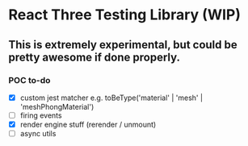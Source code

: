 # React Three Testing Library (WIP)

## This is extremely experimental, but could be pretty awesome if done properly.

### POC to-do
- [x] custom jest matcher e.g. toBeType('material' | 'mesh' | 'meshPhongMaterial')
- [ ] firing events
- [x] render engine stuff (rerender / unmount)
- [ ] async utils
